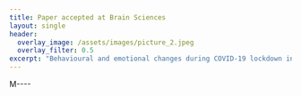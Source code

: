 ```yaml
---
title: Paper accepted at Brain Sciences 
layout: single
header:
  overlay_image: /assets/images/picture_2.jpeg
  overlay_filter: 0.5
excerpt: "Behavioural and emotional changes during COVID-19 lockdown in an Italian paediatric population with neurologic and psychiatric disorders"
---
```


M----